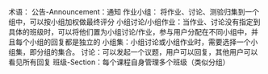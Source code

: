 


术语：
    公告-Announcement：通知
    作业小组： 将作业、讨论、测验归集到一个组中，可以按小组加权做最终评分
    小组讨论/小组作业：当作业、讨论没有指定到具体的班级时，可以将他们置为小组讨论/作业，参与用户分配在不同小组中，并且每个小组的回复都是独立的
    小组集：小组讨论或小组作业时，需要选择一个小组集，即分组的集合。
    讨论：可以发起一个议题，用户可以回复，其他用户可以看见所有回复
    班级-Section：每个课程自身管理多个班级（类似分组）


